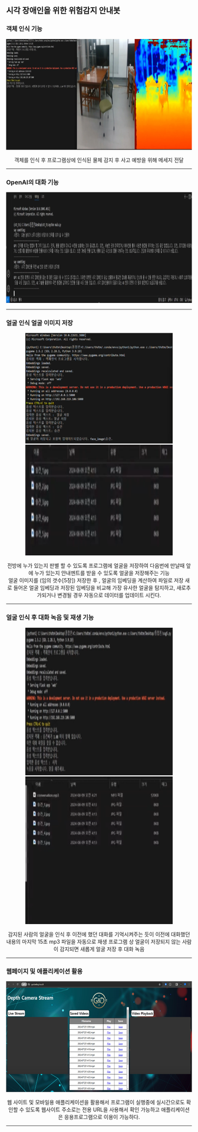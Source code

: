 <h2> 시각 장애인을 위한 위험감지 안내봇 </h2>

<h3>객체 인식 기능</h3>
<div align=center>
<p align="center">
  <img src="./Program Play image/객체인식 이미지.png" alt="Image 1" width="1000" height="300">
</p>
  객체를 인식 후 프로그램상에 인식된 물체 감지 후 사고 예방을 위해 메세지 전달  <br>
</div>
<hr>

<h3> OpenAI의 대화 기능 </h3>
<div align=center>
  <p align="center">
  <img src="./Program Play image/대화기능.png" alt="Image 1" width="1000" height="300">
</p>
</div>
<hr>

<h3> 얼굴 인식 얼굴 이미지 저장 </h3>
<div align=center>
<p align="center">
  <img src="./Program Play image/얼굴저장 기능.png" alt="Image 1" width="400" height="300">
  <img src="./Program Play image/얼굴저장 기능 (2).png" alt="Image 1" width="400" height="300">
</p>
전방에 누가 있는지 판별 할 수 있도록 프로그램에 얼굴을 저장하여 다음번에 만날때 앞에 누가 있는지 안내멘트를 받을 수 있도록 얼굴을 저장해주는 기능 <br>
얼굴 이미지를 (임의 갯수[5장]) 저장한 후 , 얼굴의 임베딩을 계산하여 파일로 저장 새로 들어온 얼굴 임베딩과 저장된 임베딩을 비교해 가장 유사한 얼굴을 탐지하고, 새로추가되거나 변경될 경우 자동으로 데이터를 업데이트 시킨다.
</div>
<hr>

<h3> 얼굴 인식 후 대화 녹음 및 재생 기능 </h3>
<div align=center>
<p align="center">
  <img src="./Program Play image/얼굴 인식 후 대화 녹음 및 재생 (1).png" alt="Image 1" width="400" height="400">
  <img src="./Program Play image/얼굴 인식 후 대화 녹음 및 재생 (2).png" alt="Image 1" width="400" height="400">
</p>
감지된 사람의 얼굴을 인식 후 이전에 했던 대화를 기억시켜주는 듯이 이전에 대화했던 내용의 마지막 15초 mp3 파일을 자동으로 재생
프로그램 상 얼굴이 저장되지 않는 사람이 감지되면 새롭게 얼굴 저장 후 대화 녹음
</div>
<hr>

<h3> 웹페이지 및 애플리케이션 활용 </h3>
<div align=center>
  <p> 
    <img src="./Program Play image/웹 및 앱.jpg" alt="Image 1" width="1000" height="300"> 
  </p>
웹 사이트 및 모바일용 애플리케이션을 활용해서 프로그램이 실행중에 실시간으로도 확인할 수 있도록 웹사이트 주소로는 전용 URL을 사용해서 확인 가능하고 애플리케이션은 응용프로그램으로 이용이 가능하다.
</div>
<hr>
